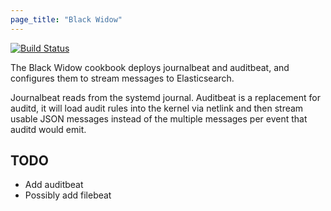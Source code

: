 ```yaml
---
page_title: "Black Widow"
---
```


[![Build Status](https://git.bink.com/DevOps/Cookbooks/black_widow/badges/master/pipeline.svg)](https://git.bink.com/DevOps/Cookbooks/black_widow)

The Black Widow cookbook deploys journalbeat and auditbeat, and configures them to stream messages to Elasticsearch.

Journalbeat reads from the systemd journal. Auditbeat is a replacement for auditd, it will load audit rules into the kernel via netlink and then stream usable JSON messages instead of the multiple messages per event that auditd would emit.

## TODO

* Add auditbeat
* Possibly add filebeat

